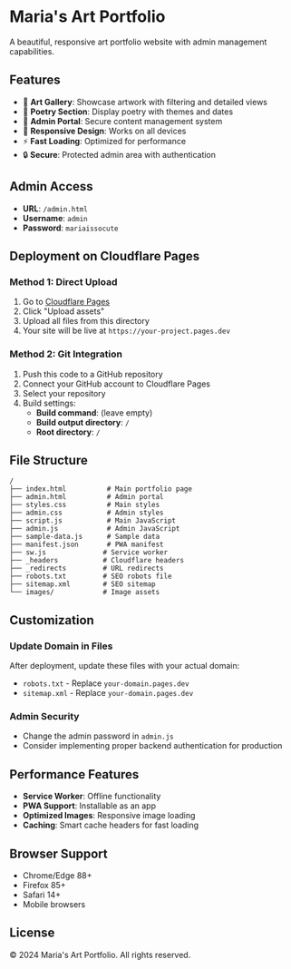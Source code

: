 # Maria's Art Portfolio

A beautiful, responsive art portfolio website with admin management capabilities.

## Features

- 🎨 **Art Gallery**: Showcase artwork with filtering and detailed views
- 📝 **Poetry Section**: Display poetry with themes and dates
- 🔐 **Admin Portal**: Secure content management system
- 📱 **Responsive Design**: Works on all devices
- ⚡ **Fast Loading**: Optimized for performance
- 🔒 **Secure**: Protected admin area with authentication

## Admin Access

- **URL**: `/admin.html`
- **Username**: `admin`
- **Password**: `mariaissocute`

## Deployment on Cloudflare Pages

### Method 1: Direct Upload
1. Go to [Cloudflare Pages](https://pages.cloudflare.com/)
2. Click "Upload assets"
3. Upload all files from this directory
4. Your site will be live at `https://your-project.pages.dev`

### Method 2: Git Integration
1. Push this code to a GitHub repository
2. Connect your GitHub account to Cloudflare Pages
3. Select your repository
4. Build settings:
   - **Build command**: (leave empty)
   - **Build output directory**: `/`
   - **Root directory**: `/`

## File Structure

```
/
├── index.html          # Main portfolio page
├── admin.html          # Admin portal
├── styles.css          # Main styles
├── admin.css           # Admin styles
├── script.js           # Main JavaScript
├── admin.js            # Admin JavaScript
├── sample-data.js      # Sample data
├── manifest.json       # PWA manifest
├── sw.js              # Service worker
├── _headers           # Cloudflare headers
├── _redirects         # URL redirects
├── robots.txt         # SEO robots file
├── sitemap.xml        # SEO sitemap
└── images/            # Image assets
```

## Customization

### Update Domain in Files
After deployment, update these files with your actual domain:
- `robots.txt` - Replace `your-domain.pages.dev`
- `sitemap.xml` - Replace `your-domain.pages.dev`

### Admin Security
- Change the admin password in `admin.js`
- Consider implementing proper backend authentication for production

## Performance Features

- **Service Worker**: Offline functionality
- **PWA Support**: Installable as an app
- **Optimized Images**: Responsive image loading
- **Caching**: Smart cache headers for fast loading

## Browser Support

- Chrome/Edge 88+
- Firefox 85+
- Safari 14+
- Mobile browsers

## License

© 2024 Maria's Art Portfolio. All rights reserved.